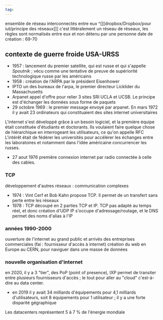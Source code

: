 ```yaml
---
tag:
---
```

ensemble de réseau interconnectés entre eux ^[[[dropbox/Dropbox/pour iut/principe des réseaux]]] c'est littéralement un réseau de réseaux, les règles sont normalisés entre eux et non détenu par une personne
date de création : 69-70
## contexte de guerre froide USA-URSS
- 1957 : lancement du premier satellite, qui est russe et qui s'appelle *Spoutnik* ; vécu comme une tentative de preuve de supériorité technologique russe par les américains
- 1958 : création de l'ARPA par le président Eisenhower
- IPTO un des bureaux de l'arpa, le premier directeur Licklider du Massachusetts
- Arpanet appel d'offre pour relier 3 sites SRI UCLA et UCSB. Le principe est d'échanger les données sous forme de paquets
- 29 octobre 1969 : le premier message envoyé par arpanet. En mars 1972 il y avait 23 ordinateurs qui constituaient des sites internet universitaires

L'internet s'est développé grâce à un besoin logiciel, et la première équipe était constituée d'étudiants et doctorants. Ils voulaient faire quelque chose de hiérarchique en interrogeant les utilisateurs, ce qu'on appelle RFC
L'intérêt était de fédérer les universités pour accélérer les échanges entre les laboratoires et notamment dans l'idée américaine concurrencer les russes.
- 27 aout 1976 première connexion internet par radio connectée à celle des cables.
### TCP
développement d'autres réseaux : communication complexes
- 1974 : Vint Cerf et Bob Kahn propose TCP. Il permet de un transfert sans perte entre les réseaux
- 1978 : TCP découpé en 2 parties TCP et IP. TCP pas adapté au temps réel, et donc création d'UDP 
IP s'occupe d'adressage/routage, et le DNS permet des noms d'alias à l'IP
### années 1990-2000
ouverture de l'internet au grand public et arrivés des entreprises commerciales (fai : fournisseur d'accès à internet)
création du web en Europe au CERN, pour naviguer dans une masse de données
### nouvelle organisation d'internet
en 2020, il y a 3 "tier", des PoP (point of presence), IXP permet de transiter entre plusieurs fournisseurs d'accès ; le tout pour aller au "cloud" c'est-à-dire au data center.
- en 2019 il y avait 34 milliards d'équipements pour 4,1 milliards d'utilisateurs, soit 8 équipements pour 1 utilisateur ; il y a une forte disparité gégraphique

Les datacenters représentent 5 à 7 % de l'énergie mondiale